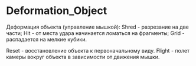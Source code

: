 # Deformation_Object

Деформация объекта (управление мышкой):
Shred - разрезание на две части;
Hit - от места удара начинается ломаться на фрагменты;
Grid - распадается на мелкие кубики.

Reset - восстановление объекта к первоначальному виду.
Flight - полет камеры вокруг объекта в зависимости от движения мышки.
